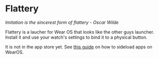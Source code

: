 # Flattery

_Imitation is the sincerest form of flattery - Oscar Wilde_

Flattery is a laucher for Wear OS that looks like the other guys launcher. Install it and use your watch's settings to bind it to a physical button.

It is not in the app store yet. See [this guide](https://www.reddit.com/r/WearOS/comments/p1l9of/how_to_install_apps_on_wear_os_all_methods/) on how to sideload apps on WearOS.
